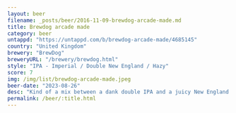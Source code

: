 ```yaml
---
layout: beer
filename: _posts/beer/2016-11-09-brewdog-arcade-made.md
title: Brewdog arcade made
category: beer
untappd: "https://untappd.com/b/brewdog-arcade-made/4685145"
country: "United Kingdom"
brewery: "BrewDog"
breweryURL: "/brewery/brewdog.html"
style: "IPA - Imperial / Double New England / Hazy"
score: 7
img: /img/list/brewdog-arcade-made.jpeg
beer-date: "2023-08-26"
desc: "Kind of a mix between a dank double IPA and a juicy New England IPA. It’s ok but lacking a strong punchy flavour"
permalink: /beer/:title.html
---
```

